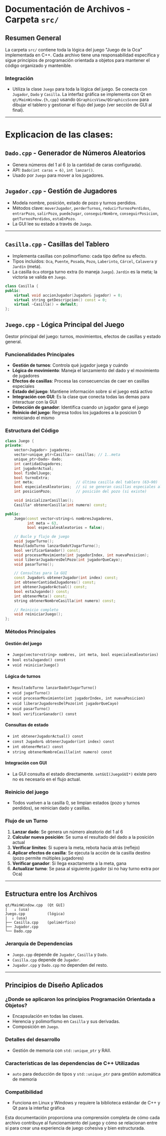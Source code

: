 # Documentación de Archivos - Carpeta `src/`

## Resumen General

La carpeta `src/` contiene toda la lógica del juego "Juego de la Oca" implementada en C++. Cada archivo tiene una responsabilidad específica y sigue principios de programación orientada a objetos para mantener el código organizado y mantenible.


### **Integración**
- Utiliza la clase `Juego` para toda la lógica del juego. Se conecta con `Jugador`, `Dado` y `Casilla`. La interfaz gráfica se implementa con Qt en `qt/MainWindow.{h,cpp}` usando `QGraphicsView/QGraphicsScene` para dibujar el tablero y gestionar el flujo del juego (ver sección de GUI al final).

---
# Explicacion de las clases:

## `Dado.cpp` - Generador de Números Aleatorios

- Genera números del 1 al 6 (o la cantidad de caras configurada).
- API: `Dado(int caras = 6)`, `int lanzar()`.
- Usado por `Juego` para mover a los jugadores.

## `Jugador.cpp` - Gestión de Jugadores

- Modela nombre, posición, estado de pozo y turnos perdidos.
- Métodos clave: `moverJugador`, `perderTurnos`, `reducirTurnosPerdidos`, `entrarPozo`, `salirPozo`, `puedeJugar`, `conseguirNombre`, `conseguirPosicion`, `getTurnosPerdidos`, `estaEnPozo`.
- La GUI lee su estado a través de `Juego`.

---

## `Casilla.cpp` - Casillas del Tablero

- Implementa casillas con polimorfismo: cada tipo define su efecto.
- Tipos incluidos: `Oca`, `Puente`, `Posada`, `Pozo`, `Laberinto`, `Cárcel`, `Calavera` y `Jardín` (meta).
- La casilla `Oca` otorga turno extra (lo maneja `Juego`). `Jardín` es la meta; la victoria se valida en `Juego`.

```cpp
class Casilla {
public:
    virtual void accionJugador(Jugador& jugador) = 0;
    virtual string getDescripcion() const = 0;
    virtual ~Casilla() = default;
};
```

## `Juego.cpp` - Lógica Principal del Juego

Gestor principal del juego: turnos, movimientos, efectos de casillas y estado general.

### **Funcionalidades Principales**
- **Gestión de turnos**: Controla qué jugador juega y cuándo
- **Lógica de movimiento**: Maneja el lanzamiento del dado y el movimiento de jugadores
- **Efectos de casillas**: Procesa las consecuencias de caer en casillas especiales
- **Estado del juego**: Mantiene información sobre si el juego está activo
- **Integración con GUI**: Es la clase que conecta todas las demas para interactuar con la GUI
- **Detección de ganador**: Identifica cuando un jugador gana el juego
- **Reinicio del juego**: Regresa todos los jugadores a la posicion 0 reiniciando el mismo

### **Estructura del Código**
```cpp
class Juego {
private:
    vector<Jugador> jugadores;
    vector<unique_ptr<Casilla>> casillas; // 1..meta
    unique_ptr<Dado> dado;
    int cantidadJugadores;
    int jugadorActual;
    bool finDelJuego;
    bool turnoExtra;
    int meta;                   // última casilla del tablero (63–90)
    bool especialesAleatorios;  // si se generan casillas especiales al azar
    int posicionPozo;           // posición del pozo (si existe)

    void inicializarCasillas();
    Casilla* obtenerCasilla(int numero) const;

public:
    Juego(const vector<string>& nombresJugadores,
          int meta = 63,
          bool especialesAleatorios = false);

    // Bucle y flujo de juego
    void jugarTurno();
    ResultadoTurno lanzarDadoYJugarTurno();
    bool verificarGanador() const;
    void procesarMovimiento(int jugadorIndex, int nuevaPosicion);
    void liberarJugadoresDelPozo(int jugadorQueCayo);
    void pasarTurno();

    // Consultas para la GUI
    const Jugador& obtenerJugador(int index) const;
    int obtenerCantidadJugadores() const;
    int obtenerJugadorActual() const;
    bool estaJugando() const;
    int obtenerMeta() const;
    string obtenerNombreCasilla(int numero) const;

    // Reinicio completo
    void reiniciarJuego();
};
```

### **Métodos Principales**

#### **Gestión del juego**
- `Juego(vector<string> nombres, int meta, bool especialesAleatorios)`
- `bool estaJugando() const`
- `void reiniciarJuego()`

#### **Lógica de turnos**
- `ResultadoTurno lanzarDadoYJugarTurno()`
- `void jugarTurno()`
- `void procesarMovimiento(int jugadorIndex, int nuevaPosicion)`
- `void liberarJugadoresDelPozo(int jugadorQueCayo)`
- `void pasarTurno()`
- `bool verificarGanador() const`

#### **Consultas de estado**
- `int obtenerJugadorActual() const`
- `const Jugador& obtenerJugador(int index) const`
- `int obtenerMeta() const`
- `string obtenerNombreCasilla(int numero) const`

#### **Integración con GUI**
- La GUI consulta el estado directamente. `setGUI(JuegoGUI*)` existe pero no es necesario en el flujo actual.

### **Reinicio del juego**
- Todos vuelven a la casilla 0, se limpian estados (pozo y turnos perdidos), se reinician dado y casillas.

### **Flujo de un Turno**
1. **Lanzar dado**: Se genera un número aleatorio del 1 al 6
2. **Calcular nueva posición**: Se suma el resultado del dado a la posición actual
3. **Verificar límites**: Si supera la meta, rebota hacia atrás (reflejo)
4. **Aplicar efectos de casilla**: Se ejecuta la acción de la casilla destino (pozo permite múltiples jugadores)
5. **Verificar ganador**: Si llega exactamente a la meta, gana
6. **Actualizar turno**: Se pasa al siguiente jugador (si no hay turno extra por Oca)

---

## Estructura entre los Archivos

```
qt/MainWindow.cpp  (Qt GUI)
|   ↓ (usa)
Juego.cpp          (lógica)
|  ↓ (usa)
├── Casilla.cpp    (polimórfico)
├── Jugador.cpp
└── Dado.cpp
```

### **Jerarquía de Dependencias**
- `Juego.cpp` depende de `Jugador`, `Casilla` y `Dado`.
- `Casilla.cpp` depende de `Jugador`.
- `Jugador.cpp` y `Dado.cpp` no dependen del resto.

---

## Principios de Diseño Aplicados

### **¿Donde se aplicaron los principios Programación Orientada a Objetos?**
- Encapsulación en todas las clases.
- Herencia y polimorfismo en `Casilla` y sus derivadas.
- Composición en `Juego`.

### **Detalles del desarrollo**
- Gestión de memoria con `std::unique_ptr` y RAII.

### **Características de las dependencias de C++ Utilizadas**
- `auto` para deducción de tipos y `std::unique_ptr` para gestión automática de memoria

### **Compatibilidad**
- Funciona en Linux y Windows y requiere la biblioteca estándar de C++ y Qt para la interfaz gráfica


Esta documentación proporciona una comprensión completa de cómo cada archivo contribuye al funcionamiento del juego y cómo se relacionan entre sí para crear una experiencia de juego cohesiva y bien estructurada. 
